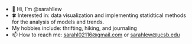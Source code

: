 - 👋 Hi, I’m @sarahllew
- 🍀 Interested in: data visualization and implementing statidtical methods for the analysis of models and trends.
- My hobbies include: thrifting, hiking, and journaling 
- 📫 How to reach me: sarahl02116@gmail.com or sarahlew@ucsb.edu

<!---
sarahllew/sarahllew is a ✨ special ✨ repository because its `README.md` (this file) appears on your GitHub profile.
You can click the Preview link to take a look at your changes.
--->

